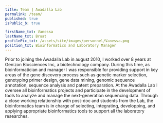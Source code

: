 ```yaml
---
title: Team | Awadalla Lab
permalink: /team/
published: true
isPublic_b: true

firstName_txt: Vanessa
lastName_txt: Bruat
profilePic_txt: /assets/site/images/personnel/Vanessa.png
position_txt: Bioinformatics and Laboratory Manager
---
```


Prior to joining the Awadalla Lab in august 2010, I worked over 8 years at Genizon Biosciences Inc, a biotechnology company. During this time, as bioinformatician and manager I was responsible for providing support in key areas of the gene discovery process such as genetic marker selection, genotyping primer design, gene data mining, genomic sequence annotation, sequence analysis and patent preparation.
At the Awadalla Lab I oversee all bioinformatics projects and participate in the development of tools to analyze and manage the next-generation sequencing data. Through a close working relationship with post-doc and students from the Lab, the bioinformatics team is in charge of selecting, integrating, developping, and applying appropriate bioinformatics tools to support all the laboratory researches.
